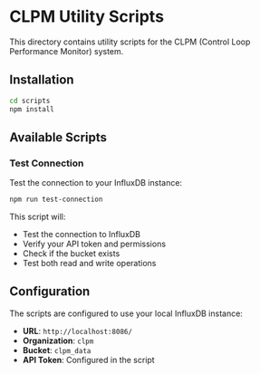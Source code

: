 # CLPM Utility Scripts

This directory contains utility scripts for the CLPM (Control Loop Performance Monitor) system.

## Installation

```bash
cd scripts
npm install
```

## Available Scripts

### Test Connection

Test the connection to your InfluxDB instance:

```bash
npm run test-connection
```

This script will:
- Test the connection to InfluxDB
- Verify your API token and permissions
- Check if the bucket exists
- Test both read and write operations

## Configuration

The scripts are configured to use your local InfluxDB instance:

- **URL**: `http://localhost:8086/`
- **Organization**: `clpm`
- **Bucket**: `clpm_data`
- **API Token**: Configured in the script